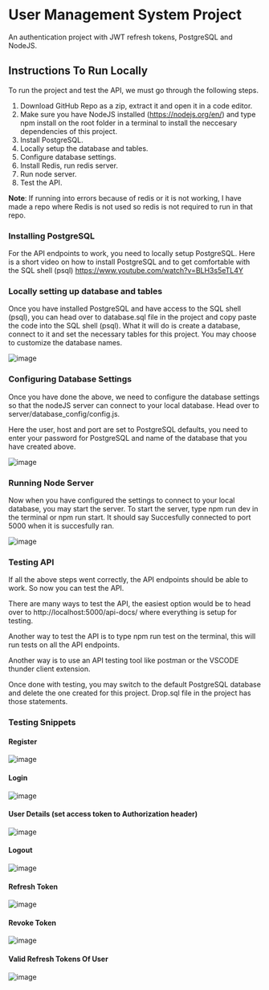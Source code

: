 # User Management System Project

An authentication project with JWT refresh tokens, PostgreSQL and NodeJS.

## Instructions To Run Locally

To run the project and test the API, we must go through the following steps.

1. Download GitHub Repo as a zip, extract it and open it in a code editor.
2. Make sure you have NodeJS installed (https://nodejs.org/en/) and type npm install on the root folder in a terminal to install the neccesary dependencies of this project.
3. Install PostgreSQL.
4. Locally setup the database and tables.
5. Configure database settings.
6. Install Redis, run redis server.
7. Run node server.
8. Test the API.

**Note**: If running into errors because of redis or it is not working, I have made a repo where Redis is not used so redis is not required to run in that repo. 

### Installing PostgreSQL

For the API endpoints to work, you need to locally setup PostgreSQL. Here is a short video on how to install PostgreSQL and to get comfortable with the SQL shell (psql)
https://www.youtube.com/watch?v=BLH3s5eTL4Y

### Locally setting up database and tables

Once you have installed PostgreSQL and have access to the SQL shell (psql), you can head over to database.sql file in the project and copy paste the code into the SQL shell (psql). What it will do is create a database, connect to it and set the necessary tables for this project. You may choose to customize the database names.

![image](https://user-images.githubusercontent.com/52428475/210263940-c85d42b7-ec77-483c-89cb-71580bfe0320.png)

### Configuring Database Settings

Once you have done the above, we need to configure the database settings so that the nodeJS server can connect to your local database. Head over to server/database_config/config.js.

Here the user, host and port are set to PostgreSQL defaults, you need to enter your password for PostgreSQL and name of the database that you have created above.

![image](https://user-images.githubusercontent.com/52428475/210264260-b2c80232-0434-4f4e-8a54-871db578b94b.png)

### Running Node Server

Now when you have configured the settings to connect to your local database, you may start the server. To start the server, type npm run dev in the terminal or npm run start. It should say Succesfully connected to port 5000 when it is succesfully ran.

![image](https://user-images.githubusercontent.com/52428475/210264546-460a14b0-453f-4829-a2dc-bdbd1b351a9c.png)

### Testing API

If all the above steps went correctly, the API endpoints should be able to work. So now you can test the API. 

There are many ways to test the API, the easiest option would be to head over to http://localhost:5000/api-docs/ where everything is setup for testing.

Another way to test the API is to type npm run test on the terminal, this will run tests on all the API endpoints.

Another way is to use an API testing tool like postman or the VSCODE thunder client extension.

Once done with testing, you may switch to the default PostgreSQL database and delete the one created for this project. Drop.sql file in the project has those statements.

### Testing Snippets

#### Register

![image](https://user-images.githubusercontent.com/52428475/210265064-8b8468f9-92fe-4ee2-ae95-4d2fc1bc40e6.png)

#### Login

![image](https://user-images.githubusercontent.com/52428475/210265141-007e1df4-b9dd-4c0c-8a09-5bf548b2413b.png)

#### User Details (set access token to Authorization header)

![image](https://user-images.githubusercontent.com/52428475/210265366-c7424b29-82ac-4aa1-8424-061ec9f5dfec.png)

#### Logout

![image](https://user-images.githubusercontent.com/52428475/210265438-dcc36ab8-e9e7-4a90-b24e-659fb9c226ab.png)

#### Refresh Token

![image](https://user-images.githubusercontent.com/52428475/210265635-7982f4f1-c876-47a0-9046-d428ddbde5c6.png)

#### Revoke Token

![image](https://user-images.githubusercontent.com/52428475/210265685-704573f1-f21a-4552-9d40-9abc8305d3c1.png)

#### Valid Refresh Tokens Of User

![image](https://user-images.githubusercontent.com/52428475/210265783-85b79e3d-712b-4eaf-a570-3a58506e18eb.png)

